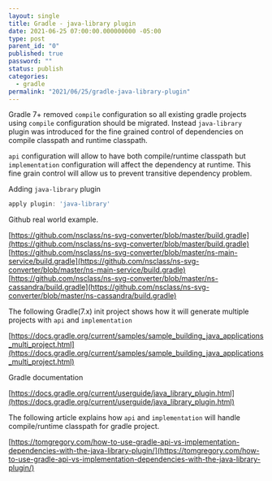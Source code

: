 ```yaml
---
layout: single
title: Gradle - java-library plugin
date: 2021-06-25 07:00:00.000000000 -05:00
type: post
parent_id: "0"
published: true
password: ""
status: publish
categories:
  - gradle
permalink: "2021/06/25/gradle-java-library-plugin"
---
```


Gradle 7+ removed `compile` configuration so all existing gradle projects using `compile` configuration should be migrated.
Instead `java-library` plugin was introduced for the fine grained control of dependencies on compile classpath and runtime classpath.

`api` configuration will allow to have both compile/runtime classpath but `implementation` configuration will affect the dependency at runtime.
This fine grain control will allow us to prevent transitive dependency problem.

Adding `java-library` plugin

```groovy
apply plugin: 'java-library'
```

Github real world example.

[https://github.com/nsclass/ns-svg-converter/blob/master/build.gradle](https://github.com/nsclass/ns-svg-converter/blob/master/build.gradle)
[https://github.com/nsclass/ns-svg-converter/blob/master/ns-main-service/build.gradle](https://github.com/nsclass/ns-svg-converter/blob/master/ns-main-service/build.gradle)
[https://github.com/nsclass/ns-svg-converter/blob/master/ns-cassandra/build.gradle](https://github.com/nsclass/ns-svg-converter/blob/master/ns-cassandra/build.gradle)

The following Gradle(7.x) init project shows how it will generate multiple projects with `api` and `implementation`

[https://docs.gradle.org/current/samples/sample_building_java_applications_multi_project.html](https://docs.gradle.org/current/samples/sample_building_java_applications_multi_project.html)

Gradle documentation

[https://docs.gradle.org/current/userguide/java_library_plugin.html](https://docs.gradle.org/current/userguide/java_library_plugin.html)

The following article explains how `api` and `implementation` will handle compile/runtime classpath for gradle project.

[https://tomgregory.com/how-to-use-gradle-api-vs-implementation-dependencies-with-the-java-library-plugin/](https://tomgregory.com/how-to-use-gradle-api-vs-implementation-dependencies-with-the-java-library-plugin/)
